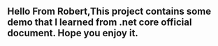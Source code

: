 ## Hello From Robert,This project contains some demo that I learned from .net core official document. Hope you enjoy it.
